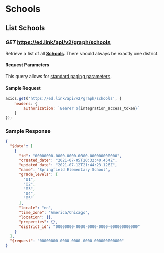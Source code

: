 # Schools

## List Schools

### *GET* https://ed.link/api/v2/graph/schools

Retrieve a list of all **[Schools](../models/external/school)**. There should always be exactly one district.

#### Request Parameters

This query allows for [standard paging parameters](paginated-requests).

#### Sample Request

```javascript
axios.get('https://ed.link/api/v2/graph/schools', {
	headers: {
		authorization: `Bearer ${integration_access_token}`
	}
});
```

### Sample Response

```json
{
  "$data": [
    {
      "id": "00000000-0000-0000-0000-000000000000",
      "created_date": "2021-07-05T20:32:40.454Z",
      "updated_date": "2021-07-12T21:44:23.126Z",
      "name": "Springfield Elementary School",
      "grade_levels": [
        "01",
        "02",
        "03",
        "04",
        "05"
      ],
      "locale": "en",
      "time_zone": "America/Chicago",
      "location": {},
      "properties": {},
      "district_id": "00000000-0000-0000-0000-000000000000"
    }
  ],
  "$request": "00000000-0000-0000-0000-000000000000"
}
```
